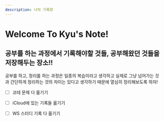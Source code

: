 ```yaml
---
description: 나의 기록장
---
```


# Welcome To Kyu's Note!

## 공부를 하는 과정에서 기록해야할 것들, 공부해왔던 것들을 저장해두는 장소!!



공부를 하고, 정리를 하는 과정은 일종의 복습이라고 생각하고 실제로 그냥 넘어가는 것과 간단하게 정리하는 것의 차이는 있다고 생각하기 때문에 열심히 정리해보도록 하자!





* [ ] 코테 문제 다 옮기기
* [ ] iCloud에 있는 기록들 옮기기
* [ ] WS 스터디 기록 다 옮기기

